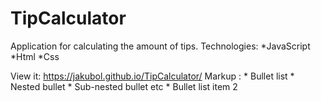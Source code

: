 # TipCalculator
Application for calculating the amount of tips.
Technologies:
  *JavaScript
  *Html
  *Css

View it: https://jakubol.github.io/TipCalculator/
 Markup : * Bullet list
              * Nested bullet
                  * Sub-nested bullet etc
          * Bullet list item 2
